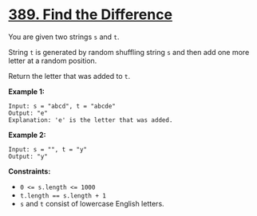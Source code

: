 # [389. Find the Difference](https://leetcode.com/problems/find-the-difference/)

You are given two strings `s` and `t`.

String `t` is generated by random shuffling string `s` and then add one more letter at a random position.

Return the letter that was added to `t`.

**Example 1:**

```
Input: s = "abcd", t = "abcde"
Output: "e"
Explanation: 'e' is the letter that was added.
```

**Example 2:**

```
Input: s = "", t = "y"
Output: "y"
```

**Constraints:**

- `0 <= s.length <= 1000`
- `t.length == s.length + 1`
- `s` and `t` consist of lowercase English letters.
